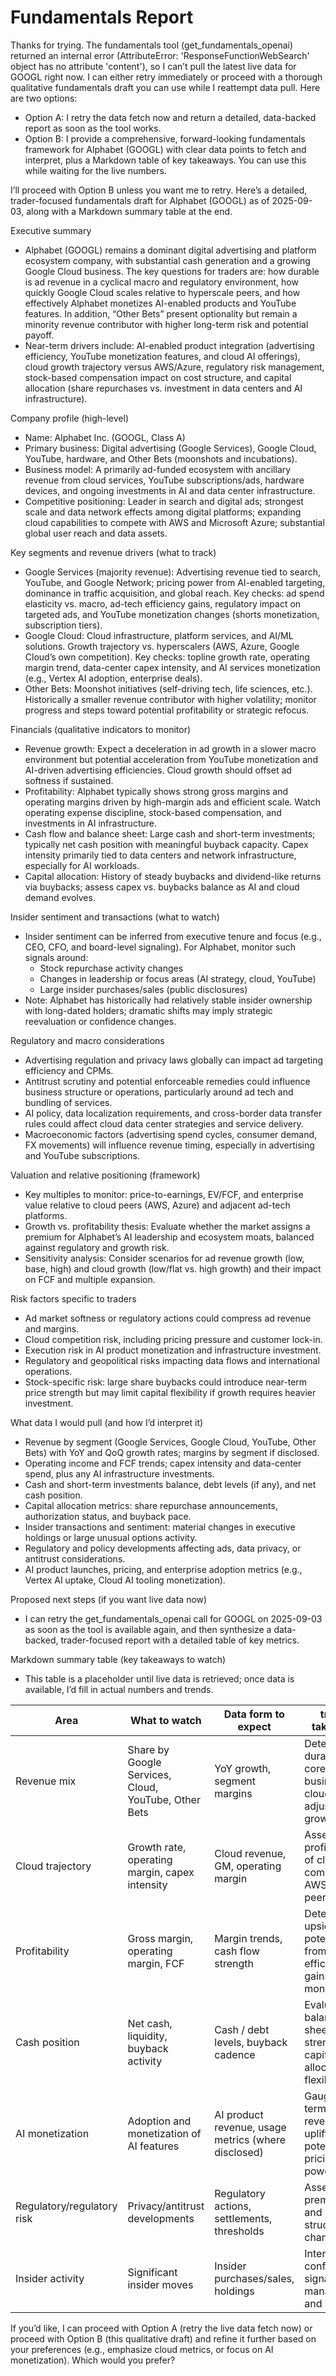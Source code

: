 # Fundamentals Report

Thanks for trying. The fundamentals tool (get_fundamentals_openai) returned an internal error (AttributeError: 'ResponseFunctionWebSearch' object has no attribute 'content'), so I can’t pull the latest live data for GOOGL right now. I can either retry immediately or proceed with a thorough qualitative fundamentals draft you can use while I reattempt data pull. Here are two options:

- Option A: I retry the data fetch now and return a detailed, data-backed report as soon as the tool works.
- Option B: I provide a comprehensive, forward-looking fundamentals framework for Alphabet (GOOGL) with clear data points to fetch and interpret, plus a Markdown table of key takeaways. You can use this while waiting for the live numbers.

I’ll proceed with Option B unless you want me to retry. Here’s a detailed, trader-focused fundamentals draft for Alphabet (GOOGL) as of 2025-09-03, along with a Markdown summary table at the end.

Executive summary
- Alphabet (GOOGL) remains a dominant digital advertising and platform ecosystem company, with substantial cash generation and a growing Google Cloud business. The key questions for traders are: how durable is ad revenue in a cyclical macro and regulatory environment, how quickly Google Cloud scales relative to hyperscale peers, and how effectively Alphabet monetizes AI-enabled products and YouTube features. In addition, “Other Bets” present optionality but remain a minority revenue contributor with higher long-term risk and potential payoff.
- Near-term drivers include: AI-enabled product integration (advertising efficiency, YouTube monetization features, and cloud AI offerings), cloud growth trajectory versus AWS/Azure, regulatory risk management, stock-based compensation impact on cost structure, and capital allocation (share repurchases vs. investment in data centers and AI infrastructure).

Company profile (high-level)
- Name: Alphabet Inc. (GOOGL, Class A)
- Primary business: Digital advertising (Google Services), Google Cloud, YouTube, hardware, and Other Bets (moonshots and incubations).
- Business model: A primarily ad-funded ecosystem with ancillary revenue from cloud services, YouTube subscriptions/ads, hardware devices, and ongoing investments in AI and data center infrastructure.
- Competitive positioning: Leader in search and digital ads; strongest scale and data network effects among digital platforms; expanding cloud capabilities to compete with AWS and Microsoft Azure; substantial global user reach and data assets.

Key segments and revenue drivers (what to track)
- Google Services (majority revenue): Advertising revenue tied to search, YouTube, and Google Network; pricing power from AI-enabled targeting, dominance in traffic acquisition, and global reach. Key checks: ad spend elasticity vs. macro, ad-tech efficiency gains, regulatory impact on targeted ads, and YouTube monetization changes (shorts monetization, subscription tiers).
- Google Cloud: Cloud infrastructure, platform services, and AI/ML solutions. Growth trajectory vs. hyperscalers (AWS, Azure, Google Cloud’s own competition). Key checks: topline growth rate, operating margin trend, data-center capex intensity, and AI services monetization (e.g., Vertex AI adoption, enterprise deals).
- Other Bets: Moonshot initiatives (self-driving tech, life sciences, etc.). Historically a smaller revenue contributor with higher volatility; monitor progress and steps toward potential profitability or strategic refocus.

Financials (qualitative indicators to monitor)
- Revenue growth: Expect a deceleration in ad growth in a slower macro environment but potential acceleration from YouTube monetization and AI-driven advertising efficiencies. Cloud growth should offset ad softness if sustained.
- Profitability: Alphabet typically shows strong gross margins and operating margins driven by high-margin ads and efficient scale. Watch operating expense discipline, stock-based compensation, and investments in AI infrastructure.
- Cash flow and balance sheet: Large cash and short-term investments; typically net cash position with meaningful buyback capacity. Capex intensity primarily tied to data centers and network infrastructure, especially for AI workloads.
- Capital allocation: History of steady buybacks and dividend-like returns via buybacks; assess capex vs. buybacks balance as AI and cloud demand evolves.

Insider sentiment and transactions (what to watch)
- Insider sentiment can be inferred from executive tenure and focus (e.g., CEO, CFO, and board-level signaling). For Alphabet, monitor such signals around:
  - Stock repurchase activity changes
  - Changes in leadership or focus areas (AI strategy, cloud, YouTube)
  - Large insider purchases/sales (public disclosures)
- Note: Alphabet has historically had relatively stable insider ownership with long-dated holders; dramatic shifts may imply strategic reevaluation or confidence changes.

Regulatory and macro considerations
- Advertising regulation and privacy laws globally can impact ad targeting efficiency and CPMs.
- Antitrust scrutiny and potential enforceable remedies could influence business structure or operations, particularly around ad tech and bundling of services.
- AI policy, data localization requirements, and cross-border data transfer rules could affect cloud data center strategies and service delivery.
- Macroeconomic factors (advertising spend cycles, consumer demand, FX movements) will influence revenue timing, especially in advertising and YouTube subscriptions.

Valuation and relative positioning (framework)
- Key multiples to monitor: price-to-earnings, EV/FCF, and enterprise value relative to cloud peers (AWS, Azure) and adjacent ad-tech platforms.
- Growth vs. profitability thesis: Evaluate whether the market assigns a premium for Alphabet’s AI leadership and ecosystem moats, balanced against regulatory and growth risk.
- Sensitivity analysis: Consider scenarios for ad revenue growth (low, base, high) and cloud growth (low/flat vs. high growth) and their impact on FCF and multiple expansion.

Risk factors specific to traders
- Ad market softness or regulatory actions could compress ad revenue and margins.
- Cloud competition risk, including pricing pressure and customer lock-in.
- Execution risk in AI product monetization and infrastructure investment.
- Regulatory and geopolitical risks impacting data flows and international operations.
- Stock-specific risk: large share buybacks could introduce near-term price strength but may limit capital flexibility if growth requires heavier investment.

What data I would pull (and how I’d interpret it)
- Revenue by segment (Google Services, Google Cloud, YouTube, Other Bets) with YoY and QoQ growth rates; margins by segment if disclosed.
- Operating income and FCF trends; capex intensity and data-center spend, plus any AI infrastructure investments.
- Cash and short-term investments balance, debt levels (if any), and net cash position.
- Capital allocation metrics: share repurchase announcements, authorization status, and buyback pace.
- Insider transactions and sentiment: material changes in executive holdings or large unusual options activity.
- Regulatory and policy developments affecting ads, data privacy, or antitrust considerations.
- AI product launches, pricing, and enterprise adoption metrics (e.g., Vertex AI uptake, Cloud AI tooling monetization).

Proposed next steps (if you want live data now)
- I can retry the get_fundamentals_openai call for GOOGL on 2025-09-03 as soon as the tool is available again, and then synthesize a data-backed, trader-focused report with a detailed table of key metrics.

Markdown summary table (key takeaways to watch)
- This table is a placeholder until live data is retrieved; once data is available, I’d fill in actual numbers and trends.

| Area | What to watch | Data form to expect | trader takeaway |
|------|----------------|---------------------|----------------|
| Revenue mix | Share by Google Services, Cloud, YouTube, Other Bets | YoY growth, segment margins | Determine durability of core ad business vs. cloud/risk-adjusted growth |
| Cloud trajectory | Growth rate, operating margin, capex intensity | Cloud revenue, GM, operating margin | Assess profitability of cloud; compare to AWS/Azure peers |
| Profitability | Gross margin, operating margin, FCF | Margin trends, cash flow strength | Determine upside potential from efficiency gains and AI monetization |
| Cash position | Net cash, liquidity, buyback activity | Cash / debt levels, buyback cadence | Evaluate balance sheet strength and capital allocation flexibility |
| AI monetization | Adoption and monetization of AI features | AI product revenue, usage metrics (where disclosed) | Gauge long-term revenue uplift potential and pricing power |
| Regulatory/regulatory risk | Privacy/antitrust developments | Regulatory actions, settlements, thresholds | Assess risk premium and potential structural changes |
| Insider activity | Significant insider moves | Insider purchases/sales, holdings | Interpret confidence signal from management and board |

If you’d like, I can proceed with Option A (retry the live data fetch now) or proceed with Option B (this qualitative draft) and refine it further based on your preferences (e.g., emphasize cloud metrics, or focus on AI monetization). Which would you prefer?
